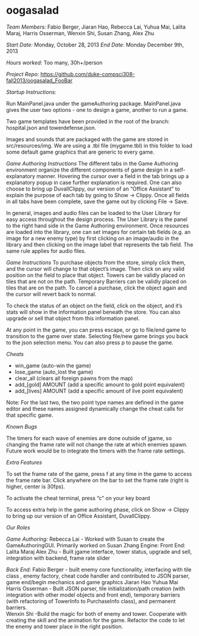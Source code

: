 oogasalad
=========

*Team Members:*
Fabio Berger, Jiaran Hao, Rebecca Lai, Yuhua Mai, Lalita Maraj, Harris Osserman, Wenxin Shi, Susan Zhang, Alex Zhu

*Start Date:* Monday, October 28, 2013
*End Date:* Monday December 9th, 2013

*Hours worked:* Too many, 30h+/person 

*Project Repo:* https://github.com/duke-compsci308-fall2013/oogasalad_FooBar

*Startup Instructions:*

Run MainPanel.java under the gameAuthoring package. MainPanel.java gives the user two options - one to design a game, another to run a game. 

Two game templates have been provided in the root of the branch: hospital.json and towerdefense.json. 

Images and sounds that are packaged with the game are stored in src/resources/img. We are using a .tbl file (mygame.tbl) in this folder to load some default game graphics that are generic to every game.

*Game Authoring Instructions*
The different tabs in the Game Authoring environment organize the different components of game design in a self-explanatory manner. Hovering the cursor over a field in the tab brings up a explanatory popup in case further explanation is required. One can also choose to bring up DuvallClippy, our version of an “Office Assistant” to explain the purpose of each tab by going to Show -> Clippy. Once all fields in all tabs have been complete, save the game out by clicking File -> Save.

In general, images and audio files can be loaded to the User Library for easy access throughout the design process. The User Library is the panel to the right hand side in the Game Authoring environment. Once resources are loaded into the library, one can set images for certain tab fields (e.g. an image for a new enemy type) by first clicking on an image/audio in the library and then clicking on the image label that represents the tab field. The same rule applies for audio files.  

*Game Instructions*
To purchase objects from the store, simply click them, and the cursor will change to that object’s image. Then click on any valid position on the field to place that object. Towers can be validly placed on tiles that are not on the path. Temporary Barriers can be validly placed on tiles that are on the path. To cancel a purchase, click the object again and the cursor will revert back to normal.

To check the status of an object on the field, click on the object, and it’s stats will show in the information panel beneath the store. You can also upgrade or sell that object from this information panel.

At any point in the game, you can press escape, or go to file/end game to transition to the game over state. Selecting file/new game brings you back to the json selection menu. You can also press p to pause the game.

*Cheats*

- win_game (auto-win the game)
- lose_game (auto_lost the game)
- clear_all (clears all foreign pawns from the map)
- add_[gold] AMOUNT (add a specific amount to gold point equivalent)
- add_[lives] AMOUNT (add a specific amount of live point equivalent)

Note: For the last two, the two point type names are defined in the game editor and these names assigned dynamically change the cheat calls for that specific game.
 
*Known Bugs*

The timers for each wave of enemies are done outside of jgame, so changing the frame rate will not change the rate at which enemies spawn. Future work would be to integrate the timers with the frame rate settings.

*Extra Features*

To set the frame rate of the game, press f at any time in the game to access the frame rate bar. Click anywhere on the bar to set the frame rate (right is higher, center is 30fps).

To activate the cheat terminal, press “c” on your key board

To access extra help in the game authoring phase, click on Show -> Clippy to bring up our version of an Office Assistant, DuvallClippy. 

*Our Roles*

*Game Authoring:*
Rebecca Lai - Worked with Susan to create the GameAuthoringGUI. Primarily worked on 
Susan Zhang
Engine:
Front End:
Lalita Maraj
Alex Zhu - Built jgame interface, tower status, upgrade and sell, integration with backend, frame rate slider

*Back End:*
Fabio Berger - built enemy core functionality, interfacing with tile class , enemy factory, cheat code handler and contributed to JSON parser, game end/begin mechanics and game graphics
Jiaran Hao
Yuhua Mai
Harris Osserman - Built JSON parser, tile initialization/path creation (with integration with other model objects and front end), temporary barriers (with refactoring of TowerInfo to PurchaseInfo class), and permanent barriers.  
Wenxin Shi -Build the magic for both of enemy and tower. Cooperate with creating the skill and the animation for the game. Refactor the code to let the enemy and tower place in the right position.